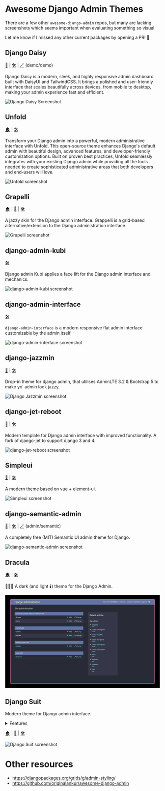# Awesome Django Admin Themes

There are a few other `awesome-django-admin` repos, but many are lacking screenshots which seems important when evaluating something so visual.

Let me know if I missed any other current packages by opening a PR! 🎉

## Django Daisy

[📖](https://hypy13.github.io/django-daisy-docs/) | [🛠️](https://github.com/hypy13/django-daisy/) | [🪄](https://hypy13-django-daisy.hf.space/en/admin/) (demo/demo)

Django Daisy is a modern, sleek, and highly responsive admin dashboard built with DaisyUI and TailwindCSS. It brings a polished and user-friendly interface that scales beautifully across devices, from mobile to desktop, making your admin experience fast and efficient.

![Django Daisy Screenshot](https://raw.githubusercontent.com/hypy13/django-daisy/refs/heads/main/screenshots/change_form.png)

## Unfold

[🏠](https://unfoldadmin.com) | [🛠️](https://github.com/unfoldadmin/django-unfold)

Transform your Django admin into a powerful, modern administrative interface with Unfold. This open-source theme enhances Django's default admin with beautiful design, advanced features, and developer-friendly customization options. Built on proven best practices, Unfold seamlessly integrates with your existing Django admin while providing all the tools needed to create sophisticated administrative areas that both developers and end-users will love.

![Unfold screenshot](https://github.com/user-attachments/assets/87aaad04-f454-42aa-b9ac-e14d41f189ac)

## Grapelli

[🏠](https://grappelliproject.com) | [📖](https://django-grappelli.readthedocs.io/) | [🛠️](https://github.com/sehmaschine/django-grappelli)

A jazzy skin for the Django admin interface. Grappelli is a grid-based alternative/extension to the Django administration interface.

![Grapelli screenshot](https://grappelliproject.com/static/img/mb_large_2350.jpg)

## django-admin-kubi

[🛠️](https://github.com/dengunorg/django-admin-kubi)

Django admin Kubi applies a face lift for the Django admin interface and mechanics.

![django-admin-kubi screenshot](https://github-production-user-asset-6210df.s3.amazonaws.com/439167/237770437-47534a67-17e9-414f-8805-0364b39b96ac.gif)

## django-admin-interface

[🛠️](https://github.com/fabiocaccamo/django-admin-interface)

`django-admin-interface` is a modern responsive flat admin interface customizable by the admin itself.

![django-admin-interface screenshot](https://user-images.githubusercontent.com/1035294/35631521-64b0cab8-06a4-11e8-8f57-c04fdfbb7e8b.gif)

## django-jazzmin

[📖](https://django-jazzmin.readthedocs.io/) | [🛠️](https://github.com/farridav/django-jazzmin)

Drop-in theme for django admin, that utilises AdminLTE 3.2 & Bootstrap 5 to make yo' admin look jazzy.

![Django Jazzmin screenshot](https://camo.githubusercontent.com/432f6dc6751291361a763ec1fe85219654d6e5fd36a69882a51d58b781736ff5/68747470733a2f2f646a616e676f2d6a617a7a6d696e2e72656164746865646f63732e696f2f696d672f64617368626f6172642e706e67)

## django-jet-reboot

[📖](https://django-jet-reboot.readthedocs.io/en/latest/) | [🛠️](https://github.com/assem-ch/django-jet-reboot)

Modern template for Django admin interface with improved functionality. A fork of django-jet to support django 3 and 4.

![django-jet-reboot screenshot](https://raw.githubusercontent.com/geex-arts/django-jet/static/screen1.png)

## Simpleui

[📖](https://newpanjing.github.io/simpleui_docs/) | [🛠️](https://github.com/newpanjing/simpleui)

A modern theme based on vue + element-ui.

![Simpleui screenshot](https://raw.githubusercontent.com/newpanjing/simpleui/master/images/%E4%B8%BB%E9%A1%B5.png)

## django-semantic-admin

[📖](https://globophobe.github.io/django-semantic-admin/) | [🛠️](https://github.com/globophobe/django-semantic-admin) | [🪄](https://semantic-admin.com/) (admin/semantic)

A completely free (MIT) Semantic UI admin theme for Django.

![django-semantic-admin screenshot](https://raw.githubusercontent.com/globophobe/django-semantic-admin/master/docs/screenshots/change-list.png)

## Dracula

[🏠](https://draculatheme.com/django-admin) | [🛠️](https://github.com/dracula/django-admin)

🧛🏻‍♂️ A dark (and light 🕯️) theme for the Django Admin.

![Dracula screenshot](https://raw.githubusercontent.com/dracula/django-admin/refs/heads/main/screenshots/dark-homepage.png)

## Django Suit

Modern theme for Django admin interface.

<details>
<summary>Features</summary>

* Modern and professional design
* Improved list filters
* Sorting for list and inlines
* Menu configuration & search
* Useful CSS/JS addons
* Based on Twitter Bootstrap
* Simple installation
* No 3rd-party requirements
* 3rd-party app support: django-cms, django-filer and others.
  
</details>

[🏠](https://djangosuit.com) | [📖](https://django-suit.readthedocs.io/en/develop/) | [🛠️](https://github.com/darklow/django-suit/)

![Django Suit screenshot](https://djangosuit.com/static/img/django-suit-scr1.png)

# Other resources

- https://djangopackages.org/grids/g/admin-styling/
- https://github.com/originalankur/awesome-django-admin
